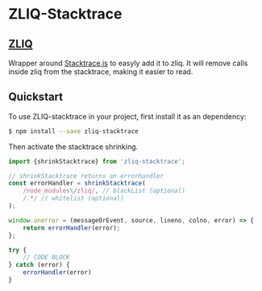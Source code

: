 
# ZLIQ-Stacktrace

## [ZLIQ](https://faboweb.github.io/zliq/)

Wrapper around [Stacktrace.js](www.stacktracejs.com) to easyly add it to zliq.
It will remove calls inside zliq from the stacktrace, making it easier to read.

## Quickstart
To use ZLIQ-stacktrace in your project, first install it as an dependency:
```bash
$ npm install --save zliq-stacktrace
```

Then activate the stacktrace shrinking.
```js
import {shrinkStacktrace} from 'zliq-stacktrace';

// shrinkStacktrace returns an errorhandler
const errorHandler = shrinkStacktrace(
    /node_modules\/zliq/, // blackList (optional)
    /.*/ // whitelist (optional)
);

window.onerror = (messageOrEvent, source, lineno, colno, error) => {
    return errorHandler(error);
};

try {
    // CODE BLOCK
} catch (error) {
    errorHandler(error)
}

```

[npm]: https://www.npmjs.com/
[node]: https://nodejs.org
[dependencyci-badge]: https://dependencyci.com/github/faboweb/zliq/badge?style=flat-square
[dependencyci]: https://dependencyci.com/github/faboweb/zliq
[version-badge]: https://img.shields.io/npm/v/zliq.svg?style=flat-square
[package]: https://www.npmjs.com/package/zliq
[downloads-badge]: https://img.shields.io/npm/dm/zliq.svg?style=flat-square
[npm-stat]: http://npm-stat.com/charts.html?package=zliq
[license-badge]: https://img.shields.io/npm/l/zliq.svg?style=flat-square
[license]: https://github.com/faboweb/zliq/blob/master/LICENSE
[github-watch-badge]: https://img.shields.io/github/watchers/faboweb/zliq.svg?style=social
[github-watch]: https://github.com/faboweb/zliq/watchers
[github-star-badge]: https://img.shields.io/github/stars/faboweb/zliq.svg?style=social
[github-star]: https://github.com/faboweb/zliq/stargazers
[emojis]: https://github.com/kentcdodds/all-contributors#emoji-key
[all-contributors]: https://github.com/kentcdodds/all-contributors
[gzip-badge]: http://img.badgesize.io/https://unpkg.com/zliq/lib/zliq.js?compression=gzip&label=gzip%20size&style=flat-square
[size-badge]: http://img.badgesize.io/https://unpkg.com/zliq/lib/zliq.js?label=size&style=flat-square
[tiny-gzip-badge]: http://img.badgesize.io/https://unpkg.com/zliq/lib/zliq.min.js?compression=gzip&label=gzip%20size&style=flat-square
[tiny-size-badge]: http://img.badgesize.io/https://unpkg.com/zliq/lib/zliq.min.js?label=size&style=flat-square
[unpkg-dist]: https://unpkg.com/zliq/
[module-formats-badge]: https://img.shields.io/badge/module%20formats-es%20umd-green.svg?style=flat-square
